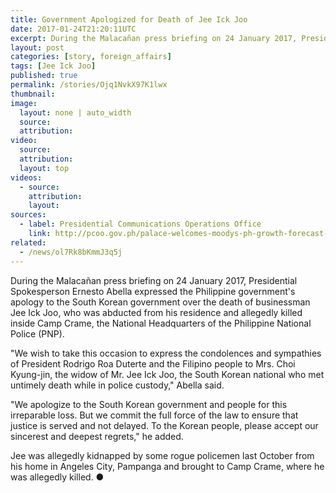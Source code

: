 ```yaml
---
title: Government Apologized for Death of Jee Ick Joo
date: 2017-01-24T21:20:11UTC
excerpt: During the Malacañan press briefing on 24 January 2017, President Spokesperson Ernesto Abella expressed the apology of the Philippine government for the death of Jee Ick Joo.
layout: post
categories: [story, foreign_affairs]
tags: [Jee Ick Joo]
published: true
permalink: /stories/Ojq1NvkX97K1lwx
thumbnail:
image:
  layout: none | auto_width
  source: 
  attribution: 
video:
  source: 
  attribution: 
  layout: top
videos:
  - source: 
    attribution: 
    layout: 
sources:
  - label: Presidential Communications Operations Office
    link: http://pcoo.gov.ph/palace-welcomes-moodys-ph-growth-forecast-24-jan-2017/
related:
  - /news/ol7Rk8bKmmJ3q5j
---
```


During the Malacañan press briefing on 24 January 2017, Presidential Spokesperson Ernesto Abella expressed the Philippine government's apology to the South Korean government over the death of businessman Jee Ick Joo, who was abducted from his residence and allegedly killed inside Camp Crame, the National Headquarters of the Philippine National Police (PNP).

"We wish to take this occasion to express the condolences and sympathies of President Rodrigo Roa Duterte and the Filipino people to Mrs. Choi Kyung-jin, the widow of Mr. Jee Ick Joo, the South Korean national who met untimely death while in police custody," Abella said.

"We apologize to the South Korean government and people for this irreparable loss. But we commit the full force of the law to ensure that justice is served and not delayed. To the Korean people, please accept our sincerest and deepest regrets," he added.

Jee was allegedly kidnapped by some rogue policemen last October from his home in Angeles City, Pampanga and brought to Camp Crame, where he was allegedly killed.
&#x25cf;
